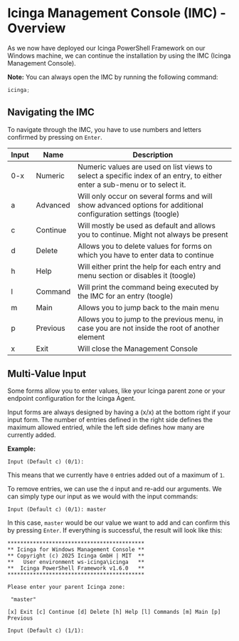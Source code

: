 # Icinga Management Console (IMC) - Overview

As we now have deployed our Icinga PowerShell Framework on our Windows machine, we can continue the installation by using the IMC (Icinga Management Console).

**Note:** You can always open the IMC by running the following command:

```powershell
icinga;
```

## Navigating the IMC

To navigate through the IMC, you have to use numbers and letters confirmed by pressing on `Enter`.

| Input | Name     | Description |
| ---   | ---      | ---         |
| 0-x   | Numeric  | Numeric values are used on list views to select a specific index of an entry, to either enter a sub-menu or to select it. |
| a     | Advanced | Will only occur on several forms and will show advanced options for additional configuration settings (toogle) |
| c     | Continue | Will mostly be used as default and allows you to continue. Might not always be present |
| d     | Delete   | Allows you to delete values for forms on which you have to enter data to continue |
| h     | Help     | Will either print the help for each entry and menu section or disables it (toogle) |
| l     | Command  | Will print the command being executed by the IMC for an entry (toogle) |
| m     | Main     | Allows you to jump back to the main menu |
| p     | Previous | Allows you to jump to the previous menu, in case you are not inside the root of another element |
| x     | Exit     | Will close the Management Console |

## Multi-Value Input

Some forms allow you to enter values, like your Icinga parent zone or your endpoint configuration for the Icinga Agent.

Input forms are always designed by having a (x/x) at the bottom right if your input form. The number of entries defined in the right side defines the maximum allowed entried, while the left side defines how many are currently added.

**Example:**

```text
Input (Default c) (0/1):
```

This means that we currently have `0` entries added out of a maximum of `1`.

To remove entries, we can use the `d` input and re-add our arguments. We can simply type our input as we would with the input commands:

```text
Input (Default c) (0/1): master
```

In this case, `master` would be our value we want to add and can confirm this by pressing `Enter`. If everything is successful, the result will look like this:

```text
*******************************************
** Icinga for Windows Management Console **
** Copyright (c) 2025 Icinga GmbH | MIT  **
**   User environment ws-icinga\icinga   **
**  Icinga PowerShell Framework v1.6.0   **
*******************************************

Please enter your parent Icinga zone:

 "master"

[x] Exit [c] Continue [d] Delete [h] Help [l] Commands [m] Main [p] Previous

Input (Default c) (1/1):
```
